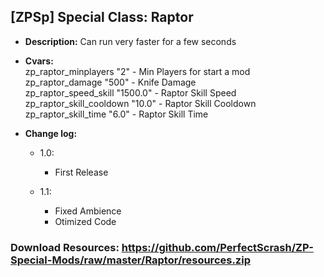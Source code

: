 ## [ZPSp] Special Class: Raptor

* **Description:**
  Can run very faster for a few seconds

* **Cvars:**<br/>
  zp_raptor_minplayers "2" - Min Players for start a mod<br/>
  zp_raptor_damage "500" - Knife Damage<br/>
  zp_raptor_speed_skill "1500.0" -  Raptor Skill Speed<br/>
  zp_raptor_skill_cooldown "10.0" - Raptor Skill Cooldown<br/>
  zp_raptor_skill_time "6.0" - Raptor Skill Time

* **Change log:**
  * 1.0: 
    - First Release

  * 1.1:
    - Fixed Ambience
    - Otimized Code
    
### Download Resources: https://github.com/PerfectScrash/ZP-Special-Mods/raw/master/Raptor/resources.zip
